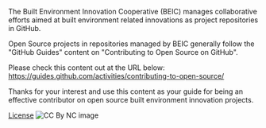 The Built Environment Innovation Cooperative (BEIC) manages collaborative efforts aimed at built environment related innovations as project repositories in GitHub. 

Open Source projects in repositories managed by BEIC generally follow the "GitHub Guides" content on "Contributing to Open Source on GitHub".

Please check this content out at the URL below:
https://guides.github.com/activities/contributing-to-open-source/

Thanks for your interest and use this content as your guide for being an effective contributor on open source built environment innovation projects.

[License](https://github.com/BEICBIM/basic_ACE_badge_rubric/blob/master/License.md)
![CC By NC image](https://licensebuttons.net/l/by-nc/3.0/88x31.png)

